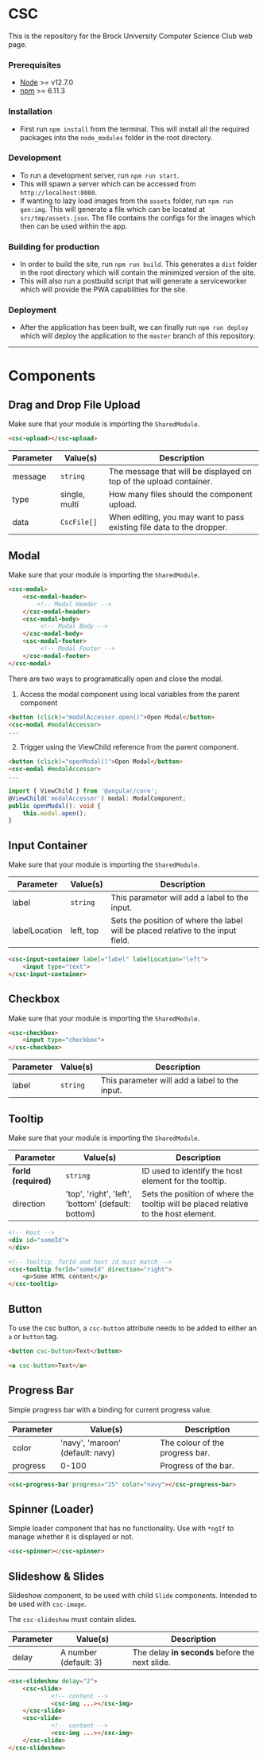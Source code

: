 # CSC
This is the repository for the Brock University Computer Science Club web page.

### Prerequisites
- [Node][Node] >= v12.7.0
- [npm][Npm] >= 6.11.3

[Node]: https://nodejs.org/en/download/
[Npm]: https://www.npmjs.com/get-npm


### Installation
- First run `npm install` from the terminal. This will install all the required packages into the `node_modules` folder in the root directory.

### Development
- To run a development server, run `npm run start`.
- This will spawn a server which can be accessed from `http://localhost:8080`.
- If wanting to lazy load images from the `assets` folder, run `npm run gen:img`. This will generate a file which can be located at `src/tmp/assets.json`. The file contains the configs for the images which then can be used within the app.

### Building for production
- In order to build the site, run `npm run build`. This generates a `dist` folder in the root directory which will contain the minimized version of the site.
- This will also run a postbuild script that will generate a serviceworker which will provide the PWA capabilities for the site.

### Deployment
- After the application has been built, we can finally run `npm run deploy` which will deploy the application to the `master` branch of this repository.

---

# Components
## Drag and Drop File Upload
Make sure that your module is importing the `SharedModule`.
```html
<csc-upload></csc-upload>
```
| Parameter | Value(s)      | Description                                                           |
|-----------|---------------|-----------------------------------------------------------------------|
| message   | `string`      | The message that will be displayed on top of the upload container.    |
| type      | single, multi | How many files should the component upload.                           |
| data      | `CscFile[]`   | When editing, you may want to pass existing file data to the dropper. |                    |

## Modal
Make sure that your module is importing the `SharedModule`.
```html
<csc-modal>
    <csc-modal-header>
        <!-- Modal Header -->
    </csc-modal-header>
    <csc-modal-body>
         <!-- Modal Body -->
    </csc-modal-body>
    <csc-modal-footer>
         <!-- Modal Footer -->
    </csc-modal-footer>
</csc-modal>
```

There are two ways to programatically open and close the modal.

1. Access the modal component using local variables from the parent component
```html
<button (click)="modalAccessor.open()">Open Modal</button>
<csc-modal #modalAccessor>
...
```
2. Trigger using the ViewChild reference from the parent component.
```html
<button (click)="openModal()">Open Modal</button>
<csc-modal #modalAccessor>
...
```
```typescript
import { ViewChild } from '@angular/core';
@ViewChild('modalAccessor') modal: ModalComponent;
public openModal(): void {
    this.modal.open();
}
```

## Input Container
Make sure that your module is importing the `SharedModule`.

| Parameter     	| Value(s)  	| Description                                                                        	|
|---------------	|-----------	|------------------------------------------------------------------------------------	|
| label         	| `string`  	| This parameter will add a label to the input.                                      	|
| labelLocation 	| left, top 	| Sets the position of where the label will be placed relative to the input field. 	    |

```html
<csc-input-container label="label" labelLocation="left">
    <input type="text">
</csc-input-container>
```

## Checkbox
Make sure that your module is importing the `SharedModule`.
```html
<csc-checkbox>
    <input type="checkbox">
</csc-checkbox>
```
| Parameter     	| Value(s)  	| Description                                       |
|---------------	|-----------	|------------------------------------------------	|
| label         	| `string`  	| This parameter will add a label to the input.     |

## Tooltip
Make sure that your module is importing the `SharedModule`.

| Parameter     	| Value(s)  	| Description                                                                        	|
|---------------	|-----------	|------------------------------------------------------------------------------------	|
| **forId (required)**         	| `string`  	| ID used to identify the host element for the tooltip.                                      	|
| direction 	| 'top', 'right', 'left', 'bottom' (default: bottom) 	| Sets the position of where the tooltip will be placed relative to the host element. 	    |

```html
<!-- Host -->
<div id="someId">
</div>

<!-- Tooltip, forId and host id must match -->
<csc-tooltip forId="someId" direction="right">
    <p>Some HTML content</p>
</csc-tooltip>
```


## Button
To use the csc button, a `csc-button` attribute needs to be added to either an `a` or `button` tag.

```html
<button csc-button>Text</button>

<a csc-button>Text</a>
```

## Progress Bar
Simple progress bar with a binding for current progress value.

| Parameter 	| Value(s)                         	| Description                     	|
|-----------	|----------------------------------	|---------------------------------	|
| color     	| 'navy', 'maroon' (default: navy) 	| The colour of the progress bar. 	|
| progress  	| 0-100                            	| Progress of the bar.            	|

```html
<csc-progress-bar progress="25" color="navy"></csc-progress-bar>
```

## Spinner (Loader)
Simple loader component that has no functionality. Use with `*ngIf` to manage whether it is displayed or not.

```html
<csc-spinner></csc-spinner>
```

## Slideshow & Slides
Slideshow component, to be used with child `Slide` components. Intended to be used with `csc-image`.

The `csc-slideshow` must contain slides.

| Parameter 	| Value(s)                         	| Description                     	                |
|---------------|----------------------------------	|---------------------------------------------------|
| delay     	| A number (default: 3) 	        | The delay **in seconds** before the next slide. 	|

```html
<csc-slideshow delay="2">
    <csc-slide>
            <!-- content -->
            <csc-img ...></csc-img>
    </csc-slide>
    <csc-slide>
            <!-- content -->
            <csc-img ...></csc-img>
    </csc-slide>
</csc-slideshow>
```
